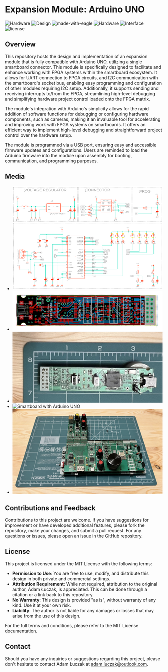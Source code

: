 # Expansion Module: Arduino UNO

![Hardware](https://img.shields.io/badge/Hardware-PCB-red)
![Design](https://img.shields.io/badge/Design-Schematic-blue)
![made-with-eagle](https://img.shields.io/badge/Made%20with-Eagle-blue.svg)
![Hardware](https://img.shields.io/badge/Hardware-Expansion%20Module-blue)
![Interface](https://img.shields.io/badge/Interface-UART-yellow)
![license](https://img.shields.io/badge/license-MIT-green)

## Overview
This repository hosts the design and implementation of an expansion module that is fully compatible with Arduino UNO, utilizing a single smartboard connector. This module is specifically designed to facilitate and enhance working with FPGA systems within the smartboard ecosystem. It allows for UART connection to FPGA circuits, and I2C communication with the smartboard's socket bus, enabling easy programming and configuration of other modules requiring I2C setup. Additionally, it supports sending and receiving interrupts to/from the FPGA, streamlining high-level debugging and simplifying hardware project control loaded onto the FPGA matrix.

The module's integration with Arduino's simplicity allows for the rapid addition of software functions for debugging or configuring hardware components, such as cameras, making it an invaluable tool for accelerating and improving work with FPGA systems on smartboards. It offers an efficient way to implement high-level debugging and straightforward project control over the hardware setup.

The module is programmed via a USB port, ensuring easy and accessible firmware updates and configurations. Users are reminded to load the Arduino firmware into the module upon assembly for booting, communication, and programming purposes.

## Media
- ![Schematic](media/sch.png)
- ![Board Design](media/brd.png)
- ![Module Size](media/brd_size.png)
- ![Smartboard with Arduino UNO](media/smartboard_with_arduino_uno.png)
- ![Smartboard System Example](media/smart_board_1.png)

## Contributions and Feedback
Contributions to this project are welcome. If you have suggestions for improvement or have developed additional features, please fork the repository, make your changes, and submit a pull request. For any questions or issues, please open an issue in the GitHub repository.

## License
This project is licensed under the MIT License with the following terms:

- **Permission to Use**: You are free to use, modify, and distribute this design in both private and commercial settings.
- **Attribution Requirement**: While not required, attribution to the original author, Adam Łuczak, is appreciated. This can be done through a citation or a link back to this repository.
- **No Warranty**: This design is provided "as is", without warranty of any kind. Use it at your own risk.
- **Liability**: The author is not liable for any damages or losses that may arise from the use of this design.

For the full terms and conditions, please refer to the MIT License documentation.

## Contact
Should you have any inquiries or suggestions regarding this project, please don't hesitate to contact Adam Łuczak at adam.luczak@outlook.com.
